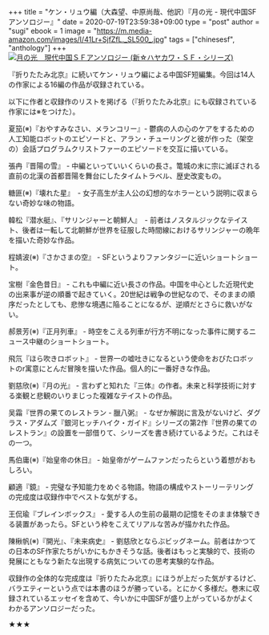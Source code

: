 +++
title = "ケン・リュウ編（大森望、中原尚哉、他訳）『月の光 - 現代中国SFアンソロジー』"
date = 2020-07-19T23:59:38+09:00
type = "post"
author = "sugi"
ebook = 1
image = "https://m.media-amazon.com/images/I/41Lr+SjfZfL._SL500_.jpg"
tags = ["chinesesf", "anthology"]
+++
<a href="https://www.amazon.co.jp/dp/B085T3H7P8/?tag=chezsugi-22" target="_blank"><img src="https://m.media-amazon.com/images/I/41Lr+SjfZfL._SL500_.jpg" alt="月の光　現代中国ＳＦアンソロジー (新☆ハヤカワ・ＳＦ・シリーズ)" class="alignleft" /></a>

『折りたたみ北京』に続いてケン・リュウ編による中国SF短編集。今回は14人の作家による16編の作品が収録されている。

以下に作者と収録作のリストを掲げる（『折りたたみ北京』にも収録されている作家には※をつけた）。

夏笳(※)『おやすみなさい、メランコリー』- 鬱病の人の心のケアをするための人工知能ロボットのエピソードと、アラン・チューリングと彼が作った（架空の）会話プログラムクリストファーのエピソードを交互に描いている。

張冉『晋陽の雪』 - 中編といっていいくらいの長さ。篭城の末に宗に滅ぼされる直前の北漢の首都晋陽を舞台にしたタイムトラベル、歴史改変もの。

糖匪(※)『壊れた星』　- 女子高生が主人公の幻想的なホラーという説明に収まらない奇妙な味の物語。

韓松『潜水艇』、『サリンジャーと朝鮮人』　- 前者はノスタルジックなテイスト、後者は一転して北朝鮮が世界を征服した時間線におけるサリンジャーの晩年を描いた奇妙な作品。

程婧波(※)『さかさまの空』 - SFというよりファンタジーに近いショートショート。

宝樹『金色昔日』 - これも中編に近い長さの作品。中国を中心とした近現代史の出来事が逆の順番で起きていく。20世紀は戦争の世紀なので、そのままの順序だったとしても、悲惨な境遇に陥ることになるが、逆順だとさらに救いがない。

郝景芳(※)『正月列車』 - 時空をこえる列車が行方不明になった事件に関するニュース中継のショートショート。

飛氘『ほら吹きロボット』 - 世界一の嘘吐きになるという使命をおびたロボットのr寓意にとんだ冒険を描いた作品。個人的に一番好きな作品。

劉慈欣(※)『月の光』 - 言わずと知れた『三体』の作者。未来と科学技術に対する楽観と悲観のいりまじった複雑なテイストの作品。

吴霜『世界の果てのレストラン - 臘八粥』 - なぜか解説に言及がないけど、ダグラス・アダムズ『銀河ヒッチハイク・ガイド』シリーズの第2作『世界の果てのレストラン』の設置を一部借りて、シリーズを書き続けているようだ。これはその一つ。

馬伯庸(※)『始皇帝の休日』 - 始皇帝がゲームファンだったらという着想がおもしろい。

顧適『鏡』 - 完璧な予知能力をめぐる物語。物語の構成やストーリーテリングの完成度は収録作中でベストな気がする。

王侃瑜『ブレインボックス』 - 愛する人の生前の最期の記憶をそのまま体験できる装置があったら。SFという枠をこえてリアルな苦みが描かれた作品。

陳楸帆(※)『開光』、『未来病史』 - 劉慈欣とならぶビッグネーム。前者はかつての日本のSF作家たちがいかにもかきそうな話。後者はもっと実験的で、技術の発展にともなう新たな出現する病気についての思考実験的な作品。

収録作の全体的な完成度は『折りたたみ北京』にほうが上だった気がするけど、バラエティーという点では本書のほうが勝っている。とにかく多様だ。巻末に収録されているエッセイを含めて、今いかに中国SFが盛り上がっているかがよくわかるアンソロジーだった。

★★★
